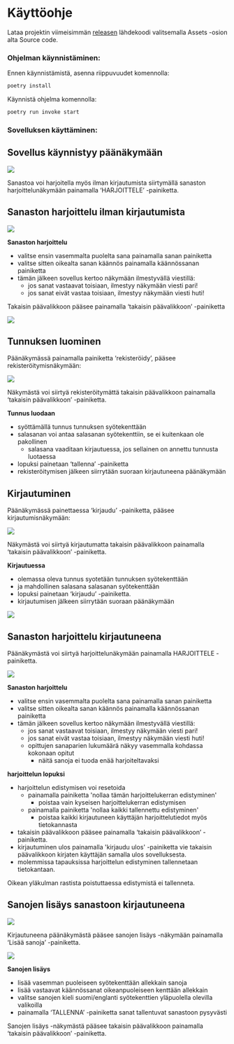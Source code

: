 # Käyttöohje

Lataa projektin viimeisimmän [releasen](https://github.com/minnaRon/ot-harjoitustyo/releases/tag/viikko6) lähdekoodi valitsemalla Assets -osion alta Source code.

### Ohjelman käynnistäminen:

Ennen käynnistämistä, asenna riippuvuudet komennolla:

```bash
poetry install
```

Käynnistä ohjelma komennolla:

```bash
poetry run invoke start
```

### Sovelluksen käyttäminen:

## Sovellus käynnistyy päänäkymään

![](./kuvat/main.png)

Sanastoa voi harjoitella myös ilman kirjautumista siirtymällä sanaston harjoittelunäkymään painamalla ‘HARJOITTELE’ -painiketta.

## Sanaston harjoittelu ilman kirjautumista

![](./kuvat/practice.png)

**Sanaston harjoittelu**
- valitse ensin vasemmalta puolelta sana painamalla sanan painiketta
- valitse sitten oikealta sanan käännös painamalla käännössanan painiketta
- tämän jälkeen sovellus kertoo näkymään ilmestyvällä viestillä:
    - jos sanat vastaavat toisiaan, ilmestyy näkymään viesti pari! 
    - jos sanat eivät vastaa toisiaan, ilmestyy näkymään viesti huti!

Takaisin päävalikkoon pääsee painamalla ‘takaisin päävalikkoon’ -painiketta

![](./kuvat/main.png)


## Tunnuksen luominen

Päänäkymässä painamalla painiketta ‘rekisteröidy’, pääsee rekisteröitymisnäkymään:

![](./kuvat/register.png)

Näkymästä voi siirtyä rekisteröitymättä takaisin päävalikkoon painamalla
‘takaisin päävalikkoon’ -painiketta.

**Tunnus luodaan** 
- syöttämällä tunnus tunnuksen syötekenttään
- salasanan voi antaa salasanan syötekenttiin, se ei kuitenkaan ole pakollinen 
    - salasana vaaditaan kirjautuessa, jos sellainen on annettu tunnusta luotaessa
- lopuksi painetaan ‘tallenna’ -painiketta
- rekisteröitymisen jälkeen siirrytään suoraan kirjautuneena päänäkymään

## Kirjautuminen

Päänäkymässä painettaessa ‘kirjaudu’ -painiketta, pääsee kirjautumisnäkymään:

![](./kuvat/login.png)

Näkymästä voi siirtyä kirjautumatta takaisin päävalikkoon painamalla
‘takaisin päävalikkoon’ -painiketta.

**Kirjautuessa** 
- olemassa oleva tunnus syotetään tunnuksen syötekenttään 
- ja mahdollinen salasana salasanan syötekenttään
- lopuksi painetaan ‘kirjaudu’ -painiketta.
- kirjautumisen jälkeen siirrytään suoraan päänäkymään

![](./kuvat/loginmain.png)

## Sanaston harjoittelu kirjautuneena

Päänäkymästä voi siirtyä harjoittelunäkymään painamalla HARJOITTELE -painiketta.

![](./kuvat/loginpractice.png)

**Sanaston harjoittelu**
- valitse ensin vasemmalta puolelta sana painamalla sanan painiketta
- valitse sitten oikealta sanan käännös painamalla käännössanan painiketta
- tämän jälkeen sovellus kertoo näkymään ilmestyvällä viestillä:
    - jos sanat vastaavat toisiaan, ilmestyy näkymään viesti pari! 
    - jos sanat eivät vastaa toisiaan, ilmestyy näkymään viesti huti!
    - opittujen sanaparien lukumäärä näkyy vasemmalla kohdassa kokonaan opitut
        - näitä sanoja ei tuoda enää harjoiteltavaksi

**harjoittelun lopuksi**
- harjoittelun edistymisen voi resetoida
    - painamalla painiketta 'nollaa tämän harjoittelukerran edistyminen'
        - poistaa vain kyseisen harjoittelukerran edistymisen
    - painamalla painiketta 'nollaa kaikki tallennettu edistyminen'
        - poistaa kaikki kirjautuneen käyttäjän harjoittelutiedot myös tietokannasta
- takaisin päävalikkoon pääsee painamalla ‘takaisin päävalikkoon’ -painiketta.
- kirjautuminen ulos painamalla 'kirjaudu ulos' -painiketta vie takaisin päävalikkoon
kirjaten käyttäjän samalla ulos sovelluksesta.
- molemmissa tapauksissa harjoittelun edistyminen tallennetaan tietokantaan.

Oikean yläkulman rastista poistuttaessa edistymistä ei tallenneta.

## Sanojen lisäys sanastoon kirjautuneena

![](./kuvat/loginmain.png)

Kirjautuneena päänäkymästä pääsee sanojen lisäys -näkymään painamalla ‘Lisää sanoja’ -painiketta.


![](./kuvat/addwords.png)

**Sanojen lisäys**
- lisää vasemman puoleiseen syötekenttään allekkain sanoja
- lisää vastaavat käännössanat oikeanpuoleiseen kenttään allekkain
- valitse sanojen kieli suomi/englanti syötekenttien yläpuolella olevilla valikoilla
- painamalla ‘TALLENNA’ -painiketta sanat tallentuvat sanastoon pysyvästi

Sanojen lisäys -näkymästä pääsee takaisin päävalikkoon painamalla ‘takaisin päävalikkoon’ -painiketta.
